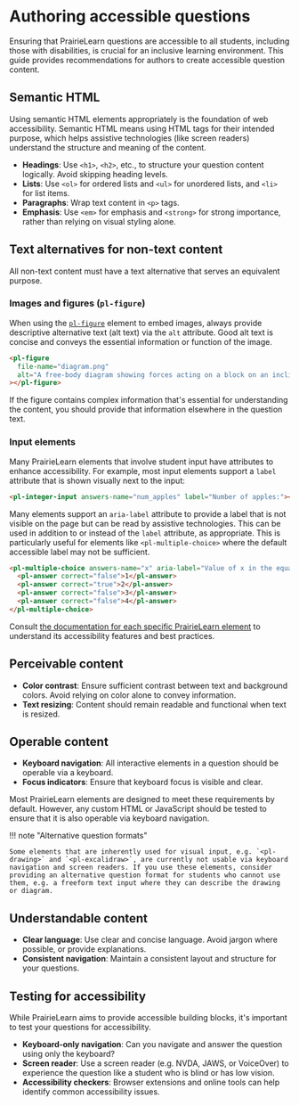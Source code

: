 # Authoring accessible questions

Ensuring that PrairieLearn questions are accessible to all students, including those with disabilities, is crucial for an inclusive learning environment. This guide provides recommendations for authors to create accessible question content.

## Semantic HTML

Using semantic HTML elements appropriately is the foundation of web accessibility. Semantic HTML means using HTML tags for their intended purpose, which helps assistive technologies (like screen readers) understand the structure and meaning of the content.

- **Headings**: Use `<h1>`, `<h2>`, etc., to structure your question content logically. Avoid skipping heading levels.
- **Lists**: Use `<ol>` for ordered lists and `<ul>` for unordered lists, and `<li>` for list items.
- **Paragraphs**: Wrap text content in `<p>` tags.
- **Emphasis**: Use `<em>` for emphasis and `<strong>` for strong importance, rather than relying on visual styling alone.

## Text alternatives for non-text content

All non-text content must have a text alternative that serves an equivalent purpose.

### Images and figures (`pl-figure`)

When using the [`pl-figure`](../elements.md#pl-figure-element) element to embed images, always provide descriptive alternative text (alt text) via the `alt` attribute. Good alt text is concise and conveys the essential information or function of the image.

```html
<pl-figure
  file-name="diagram.png"
  alt="A free-body diagram showing forces acting on a block on an inclined plane."
></pl-figure>
```

If the figure contains complex information that's essential for understanding the content, you should provide that information elsewhere in the question text.

### Input elements

Many PrairieLearn elements that involve student input have attributes to enhance accessibility. For example, most input elements support a `label` attribute that is shown visually next to the input:

```html
<pl-integer-input answers-name="num_apples" label="Number of apples:"></pl-integer-input>
```

Many elements support an `aria-label` attribute to provide a label that is not visible on the page but can be read by assistive technologies. This can be used in addition to or instead of the `label` attribute, as appropriate. This is particularly useful for elements like `<pl-multiple-choice>` where the default accessible label may not be sufficient.

```html
<pl-multiple-choice answers-name="x" aria-label="Value of x in the equation">
  <pl-answer correct="false">1</pl-answer>
  <pl-answer correct="true">2</pl-answer>
  <pl-answer correct="false">3</pl-answer>
  <pl-answer correct="false">4</pl-answer>
</pl-multiple-choice>
```

Consult [the documentation for each specific PrairieLearn element](../elements.md) to understand its accessibility features and best practices.

## Perceivable content

- **Color contrast**: Ensure sufficient contrast between text and background colors. Avoid relying on color alone to convey information.
- **Text resizing**: Content should remain readable and functional when text is resized.

## Operable content

- **Keyboard navigation**: All interactive elements in a question should be operable via a keyboard.
- **Focus indicators**: Ensure that keyboard focus is visible and clear.

Most PrairieLearn elements are designed to meet these requirements by default. However, any custom HTML or JavaScript should be tested to ensure that it is also operable via keyboard navigation.

!!! note "Alternative question formats"

    Some elements that are inherently used for visual input, e.g. `<pl-drawing>` and `<pl-excalidraw>`, are currently not usable via keyboard navigation and screen readers. If you use these elements, consider providing an alternative question format for students who cannot use them, e.g. a freeform text input where they can describe the drawing or diagram.

## Understandable content

- **Clear language**: Use clear and concise language. Avoid jargon where possible, or provide explanations.
- **Consistent navigation**: Maintain a consistent layout and structure for your questions.

## Testing for accessibility

While PrairieLearn aims to provide accessible building blocks, it's important to test your questions for accessibility.

- **Keyboard-only navigation**: Can you navigate and answer the question using only the keyboard?
- **Screen reader**: Use a screen reader (e.g. NVDA, JAWS, or VoiceOver) to experience the question like a student who is blind or has low vision.
- **Accessibility checkers**: Browser extensions and online tools can help identify common accessibility issues.
